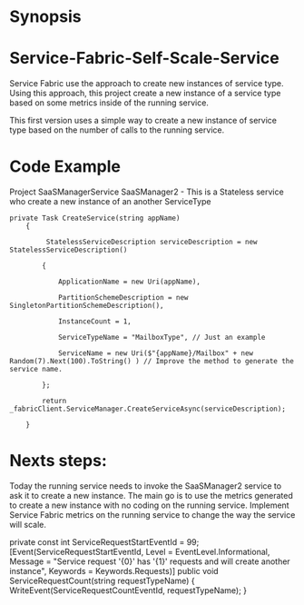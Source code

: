 # Synopsis
# Service-Fabric-Self-Scale-Service
Service Fabric use the approach to create new instances of service type. Using this approach, this project create a new instance of a service type based on some metrics inside of the running service. 

This first version uses a simple way to create a new instance of service type based on the number of calls to the running service. 

# Code Example
Project 
    SaaSManagerService
        SaaSManager2
            - This is a Stateless service who create a new instance of an another ServiceType 

    private Task CreateService(string appName)
        {

             StatelessServiceDescription serviceDescription = new StatelessServiceDescription()

            {

                ApplicationName = new Uri(appName),

                PartitionSchemeDescription = new SingletonPartitionSchemeDescription(),

                InstanceCount = 1,

                ServiceTypeName = "MailboxType", // Just an example

                ServiceName = new Uri($"{appName}/Mailbox" + new Random(7).Next(100).ToString() ) // Improve the method to generate the service name. 

            };

            return _fabricClient.ServiceManager.CreateServiceAsync(serviceDescription);

        }
 

# Nexts steps: 
Today the running service needs to invoke the SaaSManager2 service to ask it to create a new instance. The main go is to use the metrics generated to create a new instance with no coding on the running service. Implement Service Fabric metrics on the running service to change the way the service will scale.

private const int ServiceRequestStartEventId = 99;
        [Event(ServiceRequestStartEventId, Level = EventLevel.Informational, Message = "Service request '{0}' has '{1}' requests and will create another instance", Keywords = Keywords.Requests)]
        public void ServiceRequestCount(string requestTypeName)
        {
            WriteEvent(ServiceRequestCountEventId, requestTypeName);
        }
 



